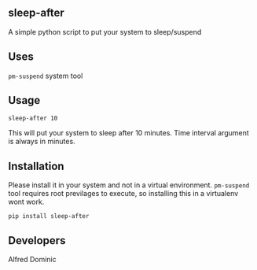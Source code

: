 sleep-after
-----------

A simple python script to put your system to sleep/suspend

Uses
----
`pm-suspend` system tool

Usage
-----
`sleep-after 10`

This will put your system to sleep after 10 minutes.
Time interval argument is always in minutes.

Installation
------------
Please install it in your system and not in a virtual environment.
`pm-suspend` tool requires root previlages to execute, so installing
this in a virtualenv wont work.

`pip install sleep-after`

Developers
----------
Alfred Dominic

